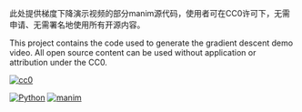 此处提供梯度下降演示视频的部分manim源代码，使用者可在CC0许可下，无需申请、无需署名地使用所有开源内容。

This project contains the code used to generate the gradient descent demo video. All open source content can be used without application or attribution under the CC0.

[![cc0][cc0-image]][cc0]

[cc0]: https://creativecommons.org/public-domain/cc0/
[cc0-image]: https://licensebuttons.net/p/zero/1.0/88x31.png

[![Python](https://camo.githubusercontent.com/36a52016e02020b1b2b3a4b07812957a13bf404e03a8793f1793415a6a40be22/68747470733a2f2f696d672e736869656c64732e696f2f62616467652f707974686f6e2d76332e31312d677265656e2e7376673f7374796c653d666c6174)](https://www.python.org/) [![manim](https://camo.githubusercontent.com/5d142d7c8431408522b6a907e828d11de85f9ff8e0d679b134dc5e3af1319886/68747470733a2f2f696d672e736869656c64732e696f2f62616467652f6d616e696d2d76302e31382e302d677265656e2e7376673f7374796c653d666c6174)](https://github.com/3b1b/manim)

